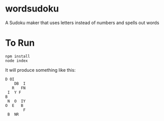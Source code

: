 # wordsudoku
A Sudoku maker that uses letters instead of numbers and spells out words

# To Run
    npm install
    node index

It will produce something like this:
```
D OI     
    DB  I
   R   FN
 I  Y F  
B        
 N  O  IY
O  E   B 
        F
 B  NR   

```